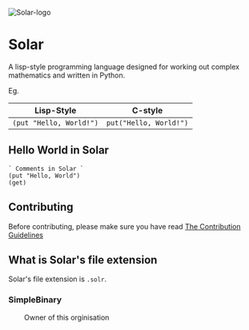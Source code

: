 ![Solar-logo](https://github.com/Solar-language/Solar/blob/master/media/Solar-Logo.png?raw=true)
# Solar
A lisp-style programming language designed for working out complex mathematics and written in Python.

Eg.

|Lisp-Style                    |C-style       |
|------------------------------|--------------|
|`(put "Hello, World!")`     |`put("Hello, World!")`|

## Hello World in Solar
```
` Comments in Solar `
(put "Hello, World")
(get)
```

## Contributing
Before contributing, please make sure you have read [The Contribution Guidelines](/CONTRIBUTING.md)

## What is Solar's file extension
Solar's file extension is `.solr`.

### SimpleBinary
&nbsp;&nbsp;&nbsp;&nbsp;&nbsp;&nbsp;&nbsp;&nbsp;Owner of this orginisation

   
